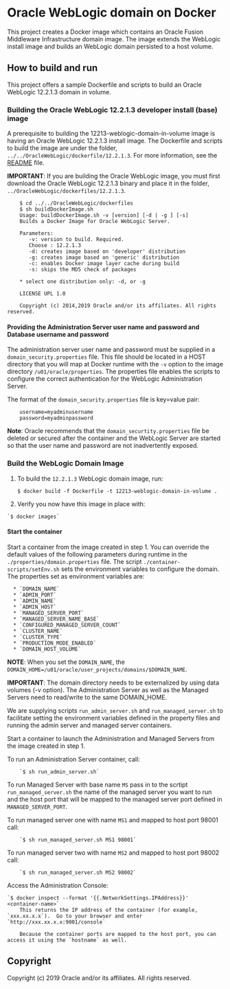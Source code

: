 Oracle WebLogic domain on Docker
========================================================
This project creates a Docker image which contains an Oracle Fusion Middleware Infrastructure domain image. The image extends the WebLogic install image and builds an WebLogic domain persisted to a host volume.

## How to build and run
This project offers a sample Dockerfile and scripts to build an Oracle WebLogic 12.2.1.3 domain in volume. 

### Building the Oracle WebLogic 12.2.1.3 developer install (base) image
A prerequisite to building the 12213-weblogic-domain-in-volume image is having an Oracle WebLogic 12.2.1.3 install image. The Dockerfile and scripts to build the image are under the folder, `../../OracleWebLogic/dockerfile/12.2.1.3`. For more information, see the [README](../../OracleWebLogic/dockerfile/12.2.1.3/README.md) file.

**IMPORTANT**: If you are building the Oracle WebLogic image, you must first download the Oracle WebLogic 12.2.1.3 binary and place it in the folder, `../OracleWebLogic/dockerfiles/12.2.1.3`.

        $ cd ../../OracleWebLogic/dockerfiles
        $ sh buildDockerImage.sh
        Usage: buildDockerImage.sh -v [version] [-d | -g ] [-s]
        Builds a Docker Image for Oracle WebLogic Server.

        Parameters:
           -v: version to build. Required.
           Choose : 12.2.1.3
           -d: creates image based on 'developer' distribution
           -g: creates image based on 'generic' distribution
           -c: enables Docker image layer cache during build
           -s: skips the MD5 check of packages

        * select one distribution only: -d, or -g

        LICENSE UPL 1.0

        Copyright (c) 2014,2019 Oracle and/or its affiliates. All rights reserved.

#### Providing the Administration Server user name and password and Database username and password
The administration server user name and password must be supplied in a `domain_security.properties` file. This file should be located in a HOST directory that you will map at Docker runtime with the `-v` option to the image directory `/u01/oracle/properties`. The properties file enables the scripts to configure the correct authentication for the WebLogic Administration Server.

The format of the `domain_security.properties` file is key=value pair:

        username=myadminusername
        password=myadminpassword

**Note**: Oracle recommends that the `domain_securtity.properties` file be deleted or secured after the container and the WebLogic Server are started so that the user name and password are not inadvertently exposed.

### Build the WebLogic Domain Image

  1. To build the `12.2.1.3` WebLogic domain image, run:

        `$ docker build -f Dockerfile -t 12213-weblogic-domain-in-volume .`

  2. Verify you now have this image in place with:

	`$ docker images`

#### Start the container
Start a container from the image created in step 1.
You can override the default values of the following parameters during runtime in the `./properties/domain.properties` file. The script `./container-scripts/setEnv.sh` sets the environment variables to configure the domain. The properties set as environment variables are:

      * `DOMAIN_NAME`
      * `ADMIN_PORT`
      * `ADMIN_NAME`
      * `ADMIN_HOST`
      * `MANAGED_SERVER_PORT`
      * `MANAGED_SERVER_NAME_BASE`
      * `CONFIGURED_MANAGED_SERVER_COUNT`
      * `CLUSTER_NAME`
      * `CLUSTER_TYPE`
      * `PRODUCTION_MODE_ENABLED`
      * `DOMAIN_HOST_VOLUME`

**NOTE**: When you set the `DOMAIN_NAME`, the `DOMAIN_HOME=/u01/oracle/user_projects/domains/$DOMAIN_NAME`. 

**IMPORTANT**: The domain directory needs to be externalized by using data volumes (-v option). The Administration Server as well as the Managed Servers need to read/write to the same DOMAIN_HOME.

We are supplying scripts `run_admin_server.sh` and `run_managed_server.sh` to facilitate setting the environment variables defined in the property files and running the admin server and managed server containers.

  Start a container to launch the Administration and Managed Servers from the image created in step 1.

  To run an Administration Server container, call:

        `$ sh run_admin_server.sh`

  To run Managed Server with base name `MS` pass in to the scrtipt `run_managed_server.sh` the name of the managed server you want to run and the host port that will be mapped to the managed server port defined in `MANAGED_SERVER_PORT`. 

  To run managed server one with name `MS1` and mapped to host port 98001 call:

        `$ sh run_managed_server.sh MS1 98001`

  To run managed server two with name `MS2` and mapped to host port 98002 call:

        `$ sh run_managed_server.sh MS2 98002`

  Access the Administration Console:

	`$ docker inspect --format '{{.NetworkSettings.IPAddress}}' <container-name>`
        This returns the IP address of the container (for example, `xxx.xx.x.x`).  Go to your browser and enter `http://xxx.xx.x.x:9001/console`

        Because the container ports are mapped to the host port, you can access it using the `hostname` as well.


## Copyright
Copyright (c) 2019 Oracle and/or its affiliates. All rights reserved.

